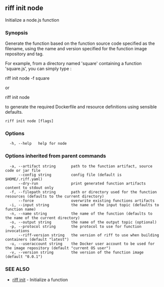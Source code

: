 ## riff init node

Initialize a node.js function

### Synopsis


Generate the function based on the function source code specified as the filename, using the name
  and version specified for the function image repository and tag.  

For example, from a directory  named 'square' containing a function 'square.js', you can simply type :

riff init node -f square

  or

riff init node

to generate the required Dockerfile and resource definitions using sensible defaults.

```
riff init node [flags]
```

### Options

```
  -h, --help   help for node
```

### Options inherited from parent commands

```
  -a, --artifact string       path to the function artifact, source code or jar file
      --config string         config file (default is $HOME/.riff.yaml)
      --dry-run               print generated function artifacts content to stdout only
  -f, --filepath string       path or directory used for the function resources (defaults to the current directory)
      --force                 overwrite existing functions artifacts
  -i, --input string          the name of the input topic (defaults to function name)
  -n, --name string           the name of the function (defaults to the name of the current directory)
  -o, --output string         the name of the output topic (optional)
  -p, --protocol string       the protocol to use for function invocations
      --riff-version string   the version of riff to use when building containers (default "latest")
  -u, --useraccount string    the Docker user account to be used for the image repository (default "current OS user")
  -v, --version string        the version of the function image (default "0.0.1")
```

### SEE ALSO
* [riff init](riff_init.md)	 - Initialize a function

